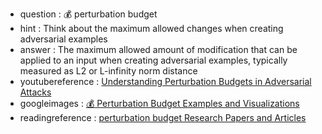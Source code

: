 - question : 💰 perturbation budget
- hint : Think about the maximum allowed changes when creating adversarial examples
- answer : The maximum allowed amount of modification that can be applied to an input when creating adversarial examples, typically measured as L2 or L-infinity norm distance
- youtubereference : <a href="https://www.youtube.com/watch?v=nNk8QSSiVQk" target="_blank">Understanding Perturbation Budgets in Adversarial Attacks</a>
- googleimages : <a href="https://www.google.com/search?q=💰+perturbation+budget+AI+security+machine+learning&tbm=isch" target="_blank">💰 Perturbation Budget Examples and Visualizations</a>
- readingreference : <a href="https://www.google.com/search?q=perturbation budget+AI+security+research+papers" target="_blank">perturbation budget Research Papers and Articles</a>
